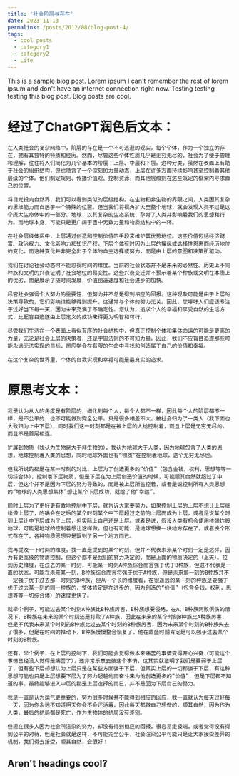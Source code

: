 ```yaml
---
title: '社会阶层与存在'
date: 2023-11-13
permalink: /posts/2012/08/blog-post-4/
tags:
  - cool posts
  - category1
  - category2
  - Life
---
```


This is a sample blog post. Lorem ipsum I can't remember the rest of lorem ipsum and don't have an internet connection right now. Testing testing testing this blog post. Blog posts are cool.

经过了ChatGPT润色后文本：
======
    在人类社会的复杂网络中，阶层的存在是一个不可逃避的现实。每个个体，作为一个独立的存在，拥有其独特的特质和经历。然而，尽管这些个体性质几乎是无穷无尽的，社会为了便于管理和理解，往往将人们简化为几个基本的阶层：上层、中层和下层。这种分类，虽然在表面上有助于社会的组织结构，但也隐含了一个深刻的力量动态，上层在许多方面持续影响甚至控制着其他层级的个体。他们制定规则、传播价值观、控制资源，而其他层级则在这些既定的框架内寻求自己的位置。
    
    将目光投向自然界，我们可以看到类似的层级结构。在生物和非生物的界限之间，人类因其复杂的思维能力而自居于一个特殊的位置。但当我们将视角扩大至整个地球，就会发现人类不过是这个庞大生命体中的一部分。地球，以其复杂的生态系统，孕育了人类并影响着我们的思想和行为。而地球本身，可能只是更广阔宇宙中无数力量和物质结构中的一环。

    在社会层级体系中，上层通过创造和控制价值的手段来维护其优势地位。这些价值包括经济财富、政治权力、文化影响力和知识产权。下层个体有时因为上层的操纵或选择性恩惠而经历地位的变化，而这种变化并非完全出于个体的自主选择或努力，而是由上层的意图和决策所驱动。

    我们在讨论社会动态时不能忽视时间的维度。当前的社会状态并不是未来的必然性。历史上不同种族和文明的兴衰证明了社会地位的易变性。这些兴衰变迁并不预示着某个种族或文明在本质上的优劣，而是展示了随时间发展，价值创造速度和社会进步的加快。

    尽管社会强调个人努力的重要性，但努力并不总是得到相应的回报。这种现象可能是由于上层的决策导致的，它们影响谁能够得到提升，这通常与个体的努力无关。因此，您呼吁人们应该专注于过好当下每一天，因为未来充满了不确定性。您认为，追求个人的幸福和享受自然的生活方式，比起盲目追逐由上层定义的成功来得更为明智和可行。

    尽管我们生活在一个表面上看似有序的社会结构中，但真正控制个体和集体命运的可能是更高的力量，无论是社会上层的决策者，还是宇宙法则的不可知力量。因此，我们不应盲目追逐那些可能永远无法实现的目标，而应学会在有限的生命中寻找和创造属于自己的价值和幸福。

    在这个复杂的世界里，个体的自我实现和幸福可能是最真实的追求。

原思考文本：
======
    我是认为从人的角度是有阶层的，细化到每个人，每个人都不一样，因此每个人的阶层都不一样，是不公平的，也不可能做到完全公平。只是很多相差不大，被社会归为了一类人（我下面也大致归为上中下层），同时我们这一时刻都是在被上层的人给控制着，而且上层是无穷无尽的，而且不是首尾相连。

    扩展到物质（我认为生物是大于非生物的），我认为地球大于人类，因为地球包含了人类的思想，地球控制着人类的思想，同时地球外面也有“物质”在控制着地球，这个无穷无尽也。

    但我所说的都是在某一时刻的对比，上层为了创造更多的“价值”（包含金钱，权利，思想等等一切综合体），控制着下层物质，但是下层在为上层创造价值的时候，可能顺其自然就超过了中层，但这个并不是因为下层的努力导致的，而是被上层所监控着，或者是说控制所有人类思想的“地球的人类思想集体”想让某个下层成功，就给了他“幸运”。

    同时上层为了更好更有效地控制中下层，就告诉大家要努力，如果控制上层的上层不想让上层继续做上层了，的确会在之后的某个时刻某个中下层超过之前的上层而成为上层，或者是说某个时刻上层让中下层成为了上层，但实际上自己还是上层。或者是说，假设人类有机会使用核弹炸毁地球，可能是地球的控制着想让这样做，但也有可能，是地球想换一块地方存在了，或者换个形式存在了，各种物质思想只是飘到了另一个地方而已。 

    我再提及一下时间的维度，我一直是提到的某个时刻，但并不代表未来某个时刻一定是这样，因为有更高级的物质控制，但这个都不是我们的努力决定的，而是上面的物质决定的（上天）。拉到历史维度，在过去的某一时刻，可能某一时刻A种族综合而言强于优于B种族，但这不代表是一直的状态，可能在未来某一刻，B种族综合而言将强于优于A种族，但是未来那一刻的B种族并不一定强于优于过去那一时刻的B种族，但从一个长的维度看，在很遥远的某一刻的种族是要强于优于过去某一刻的同一种族的，整体肯定是在进步的，因为创造的“价值”（包含金钱，权利，思想等等一切综合体）的速度更快了。

    就举个例子，可能过去某个时刻A种族比B种族厉害，B种族想要侵略，在A、B种族两败俱伤的情况下，B种族在未来的某个时刻还是打败了A种族，因此在未来的某个时刻B种族比A种族厉害，但是不代表未来某个时刻的B种族比过去某个时刻的B种族厉害，因为未来某个时刻的B种族失去了很多，但是在时间的推动下，B种族慢慢整合恢复了，他在鼎盛时期肯定是可以强于过去某个时刻的B种族。 

    还有，举个例子，在上层的控制下，我们可能会觉得做本来痛苦的事情变得开心兴奋（可能这个事情已经没人觉得是痛苦了），还非常乐意去做这个事情，这其实就证明了我们是要弱于上层了，但有些下层却想认为上层只是在某些方面强于下层，但其实上层的一切都强于下层，有这种思想可能也只是上层想要下层为了努力超越他而奋斗来为他创造更多的“价值”，但是下层都不知道的事，最终能够进入中层的都是上层选择的而已，并不是因为下层自己的努力。  

    我是一直是认为运气更重要的，努力很多时候并不能得到相应的回应，我一直就认为每天过好每一天，因为你永远不知道明天你会不会还活着，因此每天都做自己想做的，顺其自然，因为作为人类，最后的结局都是死亡，作为生物体的结局没有差别。

    但现在很多人因为社会所渲染的努力，却没有得到相应的回报，很容易走极端，或者觉得没有得到公平的对待，但是社会就是这样，不可能完全公平，社会渲染公平可能只是让大家接受差异的机制，我们得去接受，顺其自然，会很好！
    
Aren't headings cool?
------
